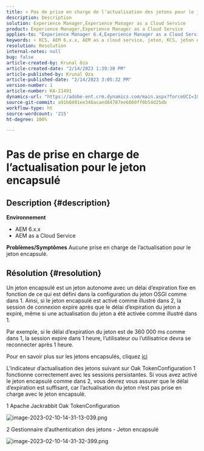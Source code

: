 ```yaml
---
title: « Pas de prise en charge de l’actualisation des jetons pour le jeton encapsulé »
description: Description
solution: Experience Manager,Experience Manager as a Cloud Service
product: Experience Manager,Experience Manager as a Cloud Service
applies-to: "Experience Manager 6.4,Experience Manager as a Cloud Service,Experience Manager 6.5"
keywords: « KCS, AEM 6.x.x, AEM as a cloud service, jeton, KCS, jeton encapsulé »
resolution: Resolution
internal-notes: null
bug: false
article-created-by: Krunal Oza
article-created-date: "2/14/2023 1:39:30 PM"
article-published-by: Krunal Oza
article-published-date: "2/14/2023 3:05:32 PM"
version-number: 1
article-number: KA-21491
dynamics-url: "https://adobe-ent.crm.dynamics.com/main.aspx?forceUCI=1&pagetype=entityrecord&etn=knowledgearticle&id=6c881cfc-6cac-ed11-aad1-6045bd006793"
source-git-commit: a91b8491ee346acaed84787ee6860ff0b54d25db
workflow-type: ht
source-wordcount: '215'
ht-degree: 100%

---
```


# Pas de prise en charge de l’actualisation pour le jeton encapsulé

## Description {#description}

<b>Environnement</b>
- AEM 6.x.x
- AEM as a Cloud Service



<b>Problèmes/Symptômes</b>
Aucune prise en charge de l’actualisation pour le jeton encapsulé.




## Résolution {#resolution}


Un jeton encapsulé est un jeton autonome avec un délai d’expiration fixe en fonction de ce qui est défini dans la configuration du jeton OSGI comme dans 1. Ainsi, si le jeton encapsulé est activé comme illustré dans 2, la session de connexion expire après que le délai d’expiration du jeton a expiré, même si une actualisation du jeton a été activée comme illustré dans 1.

Par exemple, si le délai d’expiration du jeton est de 360 000 ms comme dans 1, la session expire dans 1 heure, l’utilisateur ou l’utilisatrice devra se reconnecter après 1 heure.

Pour en savoir plus sur les jetons encapsulés, cliquez [ici](https://experienceleague.adobe.com/docs/experience-manager-64/administering/security/encapsulated-token.html?lang=fr)

L’indicateur d’actualisation des jetons suivant sur Oak TokenConfiguration 1 fonctionne correctement avec les sessions persistantes. Si vous avez activé le jeton encapsulé comme dans 2, vous devrez vous assurer que le délai d’expiration est suffisant, car l’actualisation du jeton n’est pas prise en charge avec le jeton encapsulé.



1 Apache Jackrabbit Oak TokenConfiguration

![image-2023-02-10-14-31-13-039.png](https://jira.corp.adobe.com/secure/attachment/9633655/image-2023-02-10-14-31-13-039.png)

2 Gestionnaire d’authentication des jetons - Jeton encapsulé



![image-2023-02-10-14-31-32-399.png](https://jira.corp.adobe.com/secure/attachment/9633654/image-2023-02-10-14-31-32-399.png)


